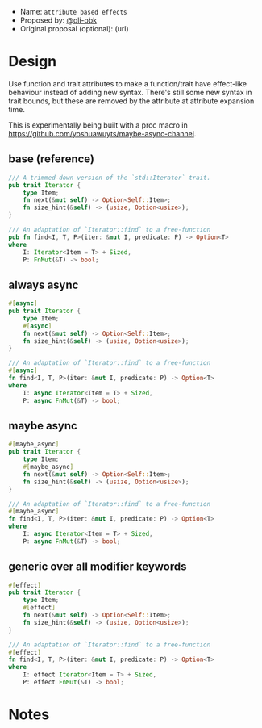 - Name: `attribute based effects`
- Proposed by: [@oli-obk](https://github.com/oli-obk)
- Original proposal (optional): (url)

# Design

Use function and trait attributes to make a function/trait have effect-like behaviour
instead of adding new syntax. There's still some new syntax in trait bounds, but these are
removed by the attribute at attribute expansion time.

This is experimentally being built with a proc macro in https://github.com/yoshuawuyts/maybe-async-channel.

## base (reference)

<!-- This is the snippet which is being translated to various scenarios we're
translating from. Please keep this as-is, so we can reference it later.-->

```rust
/// A trimmed-down version of the `std::Iterator` trait.
pub trait Iterator {
    type Item;
    fn next(&mut self) -> Option<Self::Item>;
    fn size_hint(&self) -> (usize, Option<usize>);
}

/// An adaptation of `Iterator::find` to a free-function
pub fn find<I, T, P>(iter: &mut I, predicate: P) -> Option<T>
where
    I: Iterator<Item = T> + Sized,
    P: FnMut(&T) -> bool;
```

## always async

<!-- A variant where all items are always `async` -->

```rust
#[async]
pub trait Iterator {
    type Item;
    #[async]
    fn next(&mut self) -> Option<Self::Item>;
    fn size_hint(&self) -> (usize, Option<usize>);
}

/// An adaptation of `Iterator::find` to a free-function
#[async]
fn find<I, T, P>(iter: &mut I, predicate: P) -> Option<T>
where
    I: async Iterator<Item = T> + Sized,
    P: async FnMut(&T) -> bool;
```

## maybe async

<!-- A variant where all items are generic over `async` -->

```rust
#[maybe_async]
pub trait Iterator {
    type Item;
    #[maybe_async]
    fn next(&mut self) -> Option<Self::Item>;
    fn size_hint(&self) -> (usize, Option<usize>);
}

/// An adaptation of `Iterator::find` to a free-function
#[maybe_async]
fn find<I, T, P>(iter: &mut I, predicate: P) -> Option<T>
where
    I: async Iterator<Item = T> + Sized,
    P: async FnMut(&T) -> bool;
```

## generic over all modifier keywords

<!-- A variant where all items are generic over all modifier keywords (e.g.
`async`, `const`, `gen`, etc.) -->

```rust
#[effect]
pub trait Iterator {
    type Item;
    #[effect]
    fn next(&mut self) -> Option<Self::Item>;
    fn size_hint(&self) -> (usize, Option<usize>);
}

/// An adaptation of `Iterator::find` to a free-function
#[effect]
fn find<I, T, P>(iter: &mut I, predicate: P) -> Option<T>
where
    I: effect Iterator<Item = T> + Sized,
    P: effect FnMut(&T) -> bool;
```

# Notes

<!-- Add additional notes, context, and thoughts you want to share about your design
here -->
